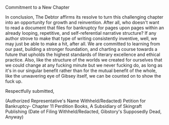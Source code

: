Commitment to a New Chapter

In conclusion, The Debtor affirms its resolve to turn this challenging chapter into an opportunity for growth and reinvention. After all, who doesn't want to read a document that files for bankruptcy for pages upon pages within an already looping, repetitive, and self-referential narrative structure? If any author strove to make that type of writing consistently inventive, well, we may just be able to make a hit, after all. We are committed to learning from our past, building a stronger foundation, and charting a course towards a future that upholds the highest standards of literary excellence and ethical practice. Also, like the structure of the worlds we created for ourselves that we could change at any fucking minute but we never fucking do, as long as it's in our singular benefit rather than for the mutual benefit of the whole, like the unwavering eye of Gibsey itself, we can be counted on to show the fuck up.

Respectfully submitted,

(Authorized Representative's Name Withheld/Redacted) Petition for Bankruptcy- Chapter 11 Perdition Books, A Subsidiary of Skingraft Publishing (Date of Filing Withheld/Redacted, Gibstory's Supposedly Dead, Anyway)